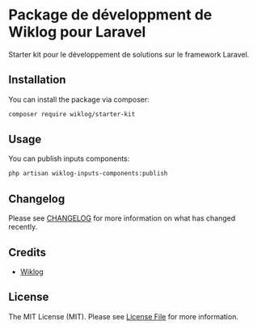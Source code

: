 # Package de développment de Wiklog pour Laravel

Starter kit pour le développement de solutions sur le framework Laravel. 

## Installation

You can install the package via composer:

```bash
composer require wiklog/starter-kit
```

## Usage

You can publish inputs components:
```bash
php artisan wiklog-inputs-components:publish
```

## Changelog

Please see [CHANGELOG](CHANGELOG.md) for more information on what has changed recently.


## Credits

- [Wiklog](https://github.com/wiklog-sas)

## License

The MIT License (MIT). Please see [License File](LICENSE.md) for more information.
